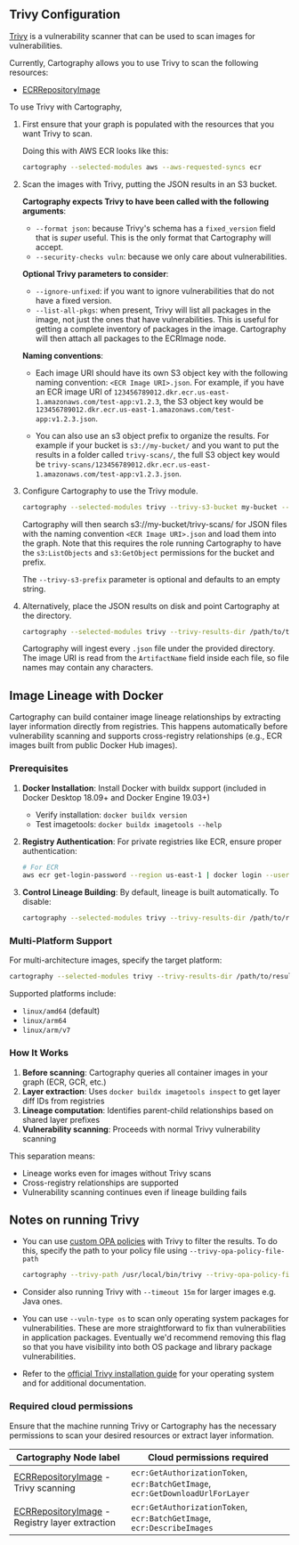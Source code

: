 ## Trivy Configuration

[Trivy](https://aquasecurity.github.io/trivy/latest/) is a vulnerability scanner that can be used to scan images for vulnerabilities.

Currently, Cartography allows you to use Trivy to scan the following resources:

- [ECRRepositoryImage](https://cartography-cncf.github.io/cartography/modules/aws/schema.html#ecrrepositoryimage)


To use Trivy with Cartography,

1. First ensure that your graph is populated with the resources that you want Trivy to scan.

    Doing this with AWS ECR looks like this:

    ```bash
    cartography --selected-modules aws --aws-requested-syncs ecr
    ```

1. Scan the images with Trivy, putting the JSON results in an S3 bucket.

    **Cartography expects Trivy to have been called with the following arguments**:

    - `--format json`: because Trivy's schema has a `fixed_version` field that is _super_ useful. This is the only format that Cartography will accept.
    - `--security-checks vuln`: because we only care about vulnerabilities.

    **Optional Trivy parameters to consider**:

    - `--ignore-unfixed`: if you want to ignore vulnerabilities that do not have a fixed version.
    - `--list-all-pkgs`: when present, Trivy will list all packages in the image, not just the ones that have vulnerabilities. This is useful for getting a complete inventory of packages in the image. Cartography will then attach all packages to the ECRImage node.

    **Naming conventions**:

    - Each image URI should have its own S3 object key with the following naming convention: `<ECR Image URI>.json`. For example, if you have an ECR image URI of `123456789012.dkr.ecr.us-east-1.amazonaws.com/test-app:v1.2.3`, the S3 object key would be `123456789012.dkr.ecr.us-east-1.amazonaws.com/test-app:v1.2.3.json`.

    - You can also use an s3 object prefix to organize the results. For example if your bucket is `s3://my-bucket/` and you want to put the results in a folder called `trivy-scans/`, the full S3 object key would be `trivy-scans/123456789012.dkr.ecr.us-east-1.amazonaws.com/test-app:v1.2.3.json`.

1. Configure Cartography to use the Trivy module.

    ```bash
    cartography --selected-modules trivy --trivy-s3-bucket my-bucket --trivy-s3-prefix trivy-scans/
    ```

    Cartography will then search s3://my-bucket/trivy-scans/ for JSON files with the naming convention `<ECR Image URI>.json` and load them into the graph. Note that this requires the role running Cartography to have the `s3:ListObjects` and `s3:GetObject` permissions for the bucket and prefix.

    The `--trivy-s3-prefix` parameter is optional and defaults to an empty string.

1. Alternatively, place the JSON results on disk and point Cartography at the directory.

    ```bash
    cartography --selected-modules trivy --trivy-results-dir /path/to/trivy-results
    ```

    Cartography will ingest every `.json` file under the provided directory. The image URI is read from the `ArtifactName` field inside each file, so file names may contain any characters.

## Image Lineage with Docker

Cartography can build container image lineage relationships by extracting layer information directly from registries. This happens automatically before vulnerability scanning and supports cross-registry relationships (e.g., ECR images built from public Docker Hub images).

### Prerequisites

1. **Docker Installation**: Install Docker with buildx support (included in Docker Desktop 18.09+ and Docker Engine 19.03+)
   - Verify installation: `docker buildx version`
   - Test imagetools: `docker buildx imagetools --help`

2. **Registry Authentication**: For private registries like ECR, ensure proper authentication:
   ```bash
   # For ECR
   aws ecr get-login-password --region us-east-1 | docker login --username AWS --password-stdin 123456789.dkr.ecr.us-east-1.amazonaws.com
   ```

3. **Control Lineage Building**: By default, lineage is built automatically. To disable:
   ```bash
   cartography --selected-modules trivy --trivy-results-dir /path/to/results --trivy-build-lineage false
   ```

### Multi-Platform Support

For multi-architecture images, specify the target platform:
```bash
cartography --selected-modules trivy --trivy-results-dir /path/to/results --trivy-use-registry-layers --trivy-platform linux/amd64
```

Supported platforms include:
- `linux/amd64` (default)
- `linux/arm64`
- `linux/arm/v7`

### How It Works

1. **Before scanning**: Cartography queries all container images in your graph (ECR, GCR, etc.)
2. **Layer extraction**: Uses `docker buildx imagetools inspect` to get layer diff IDs from registries
3. **Lineage computation**: Identifies parent-child relationships based on shared layer prefixes
4. **Vulnerability scanning**: Proceeds with normal Trivy vulnerability scanning

This separation means:
- Lineage works even for images without Trivy scans
- Cross-registry relationships are supported
- Vulnerability scanning continues even if lineage building fails

## Notes on running Trivy

- You can use [custom OPA policies](https://trivy.dev/latest/docs/configuration/filtering/#by-rego) with Trivy to filter the results. To do this, specify the path to your policy file using `--trivy-opa-policy-file-path`
    ```bash
    cartography --trivy-path /usr/local/bin/trivy --trivy-opa-policy-file-path /path/to/policy.rego
    ```

- Consider also running Trivy with `--timeout 15m` for larger images e.g. Java ones.

- You can use `--vuln-type os` to scan only operating system packages for vulnerabilities. These are more straightforward to fix than vulnerabilities in application packages. Eventually we'd recommend removing this flag so that you have visibility into both OS package and library package vulnerabilities.

- Refer to the [official Trivy installation guide](https://aquasecurity.github.io/trivy/latest/getting-started/installation/) for your operating system and for additional documentation.


### Required cloud permissions

Ensure that the machine running Trivy or Cartography has the necessary permissions to scan your desired resources or extract layer information.


| Cartography Node label | Cloud permissions required |
|---|---|
| [ECRRepositoryImage](https://cartography-cncf.github.io/cartography/modules/aws/schema.html#ecrrepositoryimage) - Trivy scanning | `ecr:GetAuthorizationToken`, `ecr:BatchGetImage`, `ecr:GetDownloadUrlForLayer` |
| [ECRRepositoryImage](https://cartography-cncf.github.io/cartography/modules/aws/schema.html#ecrrepositoryimage) - Registry layer extraction | `ecr:GetAuthorizationToken`, `ecr:BatchGetImage`, `ecr:DescribeImages` |
